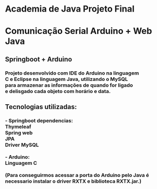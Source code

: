 # Academia de Java Projeto Final

<div><h1>Comunicação Serial Arduino + Web Java</h1>
<h2>Springboot + Arduino</h2>
<h3>Projeto desenvolvido com IDE do Arduino na linguagem<br>
C e Eclipse na linguagem Java, utilizando o MySQL<br>
para armazenar as informações de quando for ligado<br>
  e delisgado cada objeto com horário e data.<br><h3></div>

<div><h2>Tecnologias utilizadas:</h2>

<h3>- Springboot dependencias:<br> 
Thymeleaf<br>
Spring web<br>
JPA <br>
Driver MySQL<br>  
<br>
- Arduino:<br> 
Linguagem C<br>
<br>
(Para conseguirmos acessar a porta do Arduino pelo Java é necessario instalar o driver RXTX e biblioteca RXTX.jar.)</h3></div>
  
